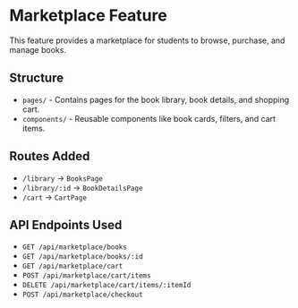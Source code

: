 # Marketplace Feature

This feature provides a marketplace for students to browse, purchase, and manage books.

## Structure
- `pages/` - Contains pages for the book library, book details, and shopping cart.
- `components/` - Reusable components like book cards, filters, and cart items.

## Routes Added
- `/library` -> `BooksPage`
- `/library/:id` -> `BookDetailsPage`
- `/cart` -> `CartPage`

## API Endpoints Used
- `GET /api/marketplace/books`
- `GET /api/marketplace/books/:id`
- `GET /api/marketplace/cart`
- `POST /api/marketplace/cart/items`
- `DELETE /api/marketplace/cart/items/:itemId`
- `POST /api/marketplace/checkout`
